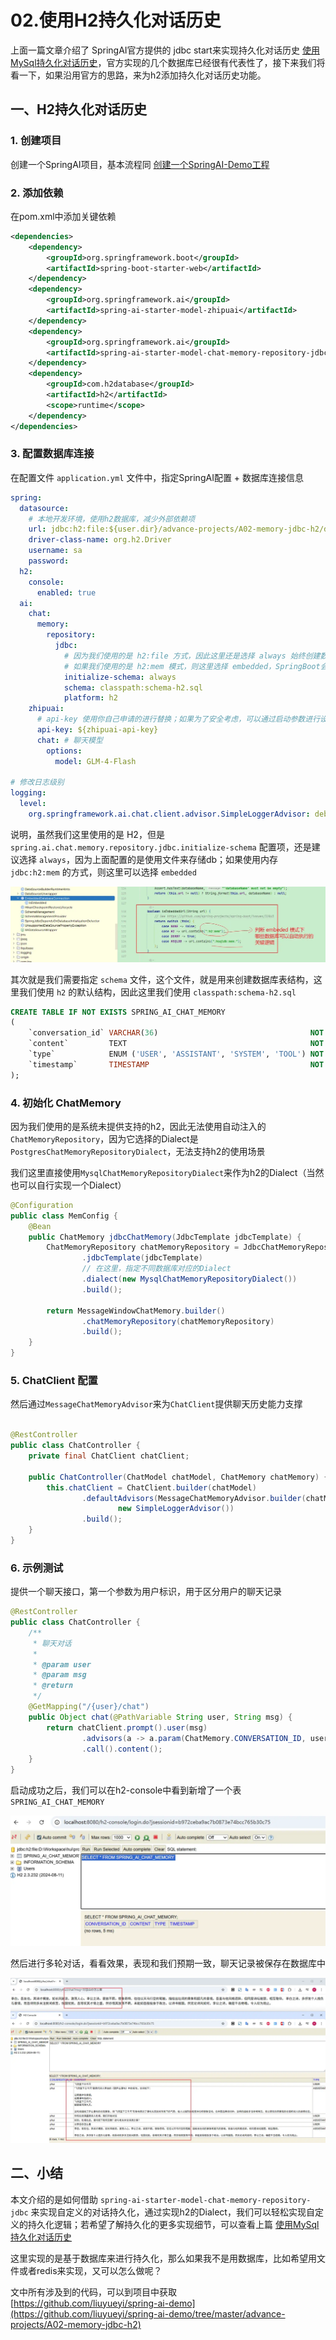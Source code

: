 # 02.使用H2持久化对话历史

上面一篇文章介绍了 SpringAI官方提供的 jdbc start来实现持久化对话历史 [使用MySql持久化对话历史](./A01.使用MySql持久化对话历史.md)，官方实现的几个数据库已经很有代表性了，接下来我们将看一下，如果沿用官方的思路，来为h2添加持久化对话历史功能。

## 一、H2持久化对话历史

### 1. 创建项目

创建一个SpringAI项目，基本流程同 [创建一个SpringAI-Demo工程](01.创建一个SpringAI-Demo工程.md)

### 2. 添加依赖

在pom.xml中添加关键依赖

```xml
<dependencies>
    <dependency>
        <groupId>org.springframework.boot</groupId>
        <artifactId>spring-boot-starter-web</artifactId>
    </dependency>
    <dependency>
        <groupId>org.springframework.ai</groupId>
        <artifactId>spring-ai-starter-model-zhipuai</artifactId>
    </dependency>
    <dependency>
        <groupId>org.springframework.ai</groupId>
        <artifactId>spring-ai-starter-model-chat-memory-repository-jdbc</artifactId>
    </dependency>
    <dependency>
        <groupId>com.h2database</groupId>
        <artifactId>h2</artifactId>
        <scope>runtime</scope>
    </dependency>
</dependencies>
```

### 3. 配置数据库连接

在配置文件 `application.yml` 文件中，指定SpringAI配置 + 数据库连接信息

```yaml
spring:
  datasource:
    # 本地开发环境，使用h2数据库，减少外部依赖项
    url: jdbc:h2:file:${user.dir}/advance-projects/A02-memory-jdbc-h2/datas/test-db;DB_CLOSE_DELAY=-1
    driver-class-name: org.h2.Driver
    username: sa
    password:
  h2:
    console:
      enabled: true
  ai:
    chat:
      memory:
        repository:
          jdbc:
            # 因为我们使用的是 h2:file 方式，因此这里还是选择 always 始终创建数据库，不然不会自动创建表
            # 如果我们使用的是 h2:mem 模式，则这里选择 embedded，SpringBoot会自行执行下面的 schema
            initialize-schema: always
            schema: classpath:schema-h2.sql
            platform: h2
    zhipuai:
      # api-key 使用你自己申请的进行替换；如果为了安全考虑，可以通过启动参数进行设置
      api-key: ${zhipuai-api-key}
      chat: # 聊天模型
        options:
          model: GLM-4-Flash

# 修改日志级别
logging:
  level:
    org.springframework.ai.chat.client.advisor.SimpleLoggerAdvisor: debug
```

说明，虽然我们这里使用的是 H2，但是 `spring.ai.chat.memory.repository.jdbc.initialize-schema` 配置项，还是建议选择 `always`，因为上面配置的是使用文件来存储db；如果使用内存 `jdbc:h2:mem` 的方式，则这里可以选择 `embedded`

![embeded是否创建表的关键判断逻辑](./static/A02-1.webp)

其次就是我们需要指定 `schema` 文件，这个文件，就是用来创建数据库表结构，这里我们使用 `h2` 的默认结构，因此这里我们使用 `classpath:schema-h2.sql`

```sql
CREATE TABLE IF NOT EXISTS SPRING_AI_CHAT_MEMORY
(
    `conversation_id` VARCHAR(36)                                  NOT NULL,
    `content`         TEXT                                         NOT NULL,
    `type`            ENUM ('USER', 'ASSISTANT', 'SYSTEM', 'TOOL') NOT NULL,
    `timestamp`       TIMESTAMP                                    NOT NULL
);
```

### 4. 初始化 ChatMemory

因为我们使用的是系统未提供支持的h2，因此无法使用自动注入的`ChatMemoryRepository`，因为它选择的Dialect是 `PostgresChatMemoryRepositoryDialect`，无法支持h2的使用场景

我们这里直接使用`MysqlChatMemoryRepositoryDialect`来作为h2的Dialect（当然也可以自行实现一个Dialect）

```java
@Configuration
public class MemConfig {
    @Bean
    public ChatMemory jdbcChatMemory(JdbcTemplate jdbcTemplate) {
        ChatMemoryRepository chatMemoryRepository = JdbcChatMemoryRepository.builder()
                .jdbcTemplate(jdbcTemplate)
                // 在这里，指定不同数据库对应的Dialect
                .dialect(new MysqlChatMemoryRepositoryDialect())
                .build();

        return MessageWindowChatMemory.builder()
                .chatMemoryRepository(chatMemoryRepository)
                .build();
    }
}
```

### 5. ChatClient 配置

然后通过`MessageChatMemoryAdvisor`来为`ChatClient`提供聊天历史能力支撑

```java

@RestController
public class ChatController {
    private final ChatClient chatClient;

    public ChatController(ChatModel chatModel, ChatMemory chatMemory) {
        this.chatClient = ChatClient.builder(chatModel)
                .defaultAdvisors(MessageChatMemoryAdvisor.builder(chatMemory).build(),
                        new SimpleLoggerAdvisor())
                .build();
    }
}
```

### 6. 示例测试

提供一个聊天接口，第一个参数为用户标识，用于区分用户的聊天记录

```java
@RestController
public class ChatController {
    /**
     * 聊天对话
     *
     * @param user
     * @param msg
     * @return
     */
    @GetMapping("/{user}/chat")
    public Object chat(@PathVariable String user, String msg) {
        return chatClient.prompt().user(msg)
                .advisors(a -> a.param(ChatMemory.CONVERSATION_ID, user))
                .call().content();
    }
}
```

启动成功之后，我们可以在h2-console中看到新增了一个表 `SPRING_AI_CHAT_MEMORY`

![](./static/A02-2.webp)

然后进行多轮对话，看看效果，表现和我们预期一致，聊天记录被保存在数据库中

![](./static/A02-3.webp)

## 二、小结

本文介绍的是如何借助 `spring-ai-starter-model-chat-memory-repository-jdbc` 来实现自定义的对话持久化，通过实现h2的Dialect，我们可以轻松实现自定义的持久化逻辑；若希望了解持久化的更多实现细节，可以查看上篇 [使用MySql持久化对话历史](./A01.使用MySql持久化对话历史.md)

这里实现的是基于数据库来进行持久化，那么如果我不是用数据库，比如希望用文件或者redis来实现，又可以怎么做呢？

文中所有涉及到的代码，可以到项目中获取 [https://github.com/liuyueyi/spring-ai-demo](https://github.com/liuyueyi/spring-ai-demo/tree/master/advance-projects/A02-memory-jdbc-h2)
